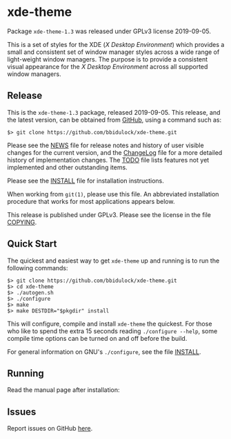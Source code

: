 [xde-theme -- read me first file.  2019-09-05]: # 

xde-theme
===============

Package `xde-theme-1.3` was released under GPLv3 license 2019-09-05.

This is a set of styles for the XDE (_X Desktop Environment_) which
provides a small and consistent set of window manager styles across a
wide range of light-weight window managers.  The purpose is to provide a
consistent visual appearance for the _X Desktop Environment_ across all
supported window managers.


Release
-------

This is the `xde-theme-1.3` package, released 2019-09-05.  This
release, and the latest version, can be obtained from [GitHub][1], using
a command such as:

    $> git clone https://github.com/bbidulock/xde-theme.git

Please see the [NEWS][3] file for release notes and history of user
visible changes for the current version, and the [ChangeLog][4] file for
a more detailed history of implementation changes.  The [TODO][5] file
lists features not yet implemented and other outstanding items.

Please see the [INSTALL][7] file for installation instructions.

When working from `git(1)`, please use this file.  An abbreviated
installation procedure that works for most applications appears below.

This release is published under GPLv3.  Please see the license in the
file [COPYING][9].


Quick Start
-----------

The quickest and easiest way to get `xde-theme` up and running is to run
the following commands:

    $> git clone https://github.com/bbidulock/xde-theme.git
    $> cd xde-theme
    $> ./autogen.sh
    $> ./configure
    $> make
    $> make DESTDIR="$pkgdir" install

This will configure, compile and install `xde-theme` the quickest.  For
those who like to spend the extra 15 seconds reading `./configure
--help`, some compile time options can be turned on and off before the
build.

For general information on GNU's `./configure`, see the file
[INSTALL][7].


Running
-------

Read the manual page after installation:


Issues
------

Report issues on GitHub [here][2].



[1]: https://github.com/bbidulock/xde-theme
[2]: https://github.com/bbidulock/xde-theme/issues
[3]: https://github.com/bbidulock/xde-theme/blob/1.3/NEWS
[4]: https://github.com/bbidulock/xde-theme/blob/1.3/ChangeLog
[5]: https://github.com/bbidulock/xde-theme/blob/1.3/TODO
[6]: https://github.com/bbidulock/xde-theme/blob/1.3/COMPLIANCE
[7]: https://github.com/bbidulock/xde-theme/blob/1.3/INSTALL
[8]: https://github.com/bbidulock/xde-theme/blob/1.3/LICENSE
[9]: https://github.com/bbidulock/xde-theme/blob/1.3/COPYING

[ vim: set ft=markdown sw=4 tw=72 nocin nosi fo+=tcqlorn spell: ]: #
